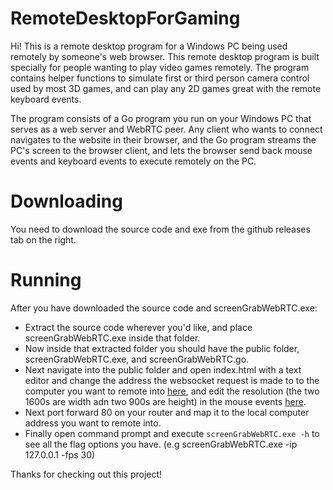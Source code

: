 # RemoteDesktopForGaming
Hi! This is a remote desktop program for a Windows PC being used remotely by someone's web browser. 
This remote desktop program is built specially for people wanting to play video games remotely.
The program contains helper functions to simulate first or third person camera control used by most 3D games, and can play any 2D games
great with the remote keyboard events.

The program consists of a Go program you run on your Windows PC that serves as a web server and WebRTC peer.
Any client who wants to connect navigates to the website in their browser, and the Go program streams the PC's
screen to the browser client, and lets the browser send back mouse events and keyboard events to execute remotely on the PC.

# Downloading
You need to download the source code and exe from the github releases tab on the right.

# Running
After you have downloaded the source code and screenGrabWebRTC.exe:

 - Extract the source code wherever you'd like, and place screenGrabWebRTC.exe inside that folder.
 - Now inside that extracted folder you should have the public folder, screenGrabWebRTC.exe, and screenGrabWebRTC.go.
 - Next navigate into the public folder and open index.html with a text editor and change the address the websocket request is made to to the computer you want to remote into [here](https://github.com/wawesomeNOGUI/RemoteDesktopForGaming/blob/948e7983cd68dee31316d20a1ad2485d74ddf1ef/public/index.html#L126), and edit the resolution (the two 1600s are width adn two 900s are height) in the mouse events [here](https://github.com/wawesomeNOGUI/RemoteDesktopForGaming/blob/948e7983cd68dee31316d20a1ad2485d74ddf1ef/public/index.html#L236).
 - Next port forward 80 on your router and map it to the local computer address you want to remote into.
 - Finally open command prompt and execute `screenGrabWebRTC.exe -h` to see all the flag options you have. (e.g screenGrabWebRTC.exe -ip 127.0.0.1 -fps 30)
 
 Thanks for checking out this project!
